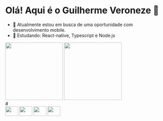 # Olá! Aqui é o Guilherme Veroneze 👋

- 🔭 Atualmente estou em busca de uma oportunidade com desenvolvimento mobile.
- 🌱 Estudando: React-native, Typescript e Node.js

<div>
  <img height="180em" src="https://github-readme-stats.vercel.app/api?username=Veronezegui&show_icons=true&theme=dracula&include_all_commits=true&count_private=true"/>
  <img height="180em" src="https://github-readme-stats.vercel.app/api/top-langs/?username=Veronezegui&layout=compact&langs_count=16&theme=dracula"/>
</div>
#
<div style="display: inline_block">
  <img align="center" height="30" width="40" src="https://cdn.jsdelivr.net/gh/devicons/devicon/icons/javascript/javascript-original.svg" />
  <img align="center" height="30" width="40" src="https://cdn.jsdelivr.net/gh/devicons/devicon/icons/typescript/typescript-original.svg" />
  <img align="center" height="30" width="40" src="https://cdn.jsdelivr.net/gh/devicons/devicon/icons/react/react-original.svg" /> 
  <img align="center" height="30" width="40" src="https://cdn.jsdelivr.net/gh/devicons/devicon/icons/nodejs/nodejs-original.svg" />
</div>
